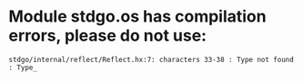 # Module stdgo.os has compilation errors, please do not use:
```
stdgo/internal/reflect/Reflect.hx:7: characters 33-38 : Type not found : Type_

```


